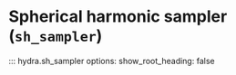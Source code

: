# Spherical harmonic sampler (`sh_sampler`)

::: hydra.sh_sampler
    options:
        show_root_heading: false


